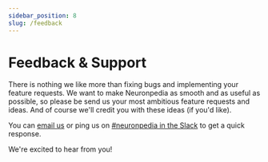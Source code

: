 ```yaml
---
sidebar_position: 8
slug: /feedback
---
```


# Feedback & Support

There is nothing we like more than fixing bugs and implementing your feature requests. We want to make Neuronpedia as smooth and as useful as possible, so please be send us your most ambitious feature requests and ideas. And of course we'll credit you with these ideas (if you'd like).

You can [email us](mailto:support@neuronpedia.org) or ping us on [#neuronpedia in the Slack](https://join.slack.com/t/opensourcemechanistic/shared_invite/zt-1qosyh8g3-9bF3gamhLNJiqCL_QqLFrA) to get a quick response.

We're excited to hear from you!
